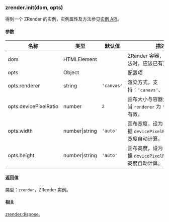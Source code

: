 ---
---

### zrender.init(dom, opts)

得到一个 ZRender 的实例，实例属性及方法参见[实例 API](#zrender-instance-api)。

#### 参数

|名称|类型|默认值|描述|
|---|---|---|---|
| dom                  | HTMLElement    |          | ZRender 容器，在调用该方法时，应该已有宽度和高度。 |
| opts                 | Object         |          | 配置项 |
| opts.renderer        | string         | `'canvas'` | 渲染方式，支持：`'canavs'`、`'svg'`、`'vml'` |
| opts.devicePixelRatio| number         | `2`        | 画布大小与容器大小之比，仅当 `renderer` 为 `'canvas'` 时有效。 |
| opts.width           | number\|string | `'auto'`   | 画布宽度，设为 `'auto'` 则根据 `devicePixelRatio` 与容器宽度自动计算。 |
| opts.height          | number\|string | `'auto'`   | 画布高度，设为 `'auto'` 则根据 `devicePixelRatio` 与容器高度自动计算。 |

#### 返回值

类型：`zrender`，ZRender 实例。

#### 相关

[zrender.dispose](#zrenderdisposezr)。
